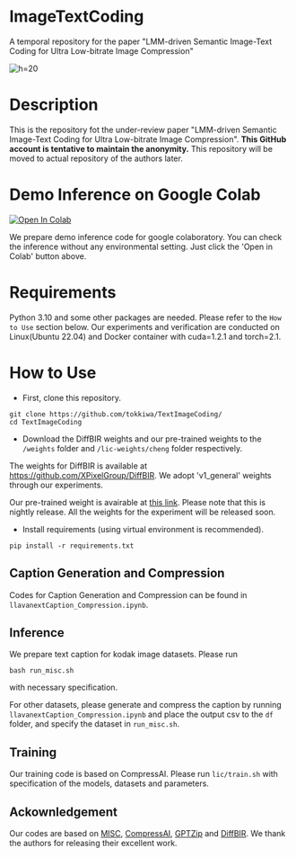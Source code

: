 # ImageTextCoding
A temporal repository for the paper "LMM-driven Semantic Image-Text Coding for Ultra Low-bitrate Image Compression"

![h=20](https://github.com/tokkiwa/ImageTextCoding/blob/main/assets/comparison15.drawio.png)
# Description 
This is the repository fot the under-review paper "LMM-driven Semantic Image-Text Coding for Ultra Low-bitrate Image Compression".
**This GitHub account is tentative to maintain the anonymity.** This repository will be moved to actual repository of the authors later.  

# Demo Inference on Google Colab
[![Open In Colab](https://colab.research.google.com/assets/colab-badge.svg)](https://colab.research.google.com/github/user475289/ImageTextCoding/blob/master/ImageTextCoding.ipynb)

We prepare demo inference code for google colaboratory.
You can check the inference without any environmental setting. Just click the 'Open in Colab' button above. 

# Requirements
Python 3.10 and some other packages are needed. Please refer to the `How to Use` section below.
Our experiments and verification are conducted on Linux(Ubuntu 22.04) and Docker container with cuda=1.2.1 and torch=2.1. 

# How to Use

- First, clone this repository. 
```
git clone https://github.com/tokkiwa/TextImageCoding/
cd TextImageCoding
```

- Download the DiffBIR weights and our pre-trained weights to the `/weights` folder and `/lic-weights/cheng` folder respectively.

The weights for DiffBIR is available at https://github.com/XPixelGroup/DiffBIR. 
We adopt 'v1_general' weights through our experiments. 

Our pre-trained weight is avairable at [this link](https://github.com/tokkiwa/ImageTextCoding/releases/download/v0.1-alpha/10ep_cheng_3_mse0.5_vgg0.2_i2t0.2_iqa0.1.tar). Please note that this is nightly release. 
All the weights for the experiment will be released soon. 

- Install requirements (using virtual environment is recommended).
```
pip install -r requirements.txt
```
## Caption Generation and Compression
Codes for Caption Generation and Compression can be found in `llavanextCaption_Compression.ipynb`. 

## Inference
We prepare text caption for kodak image datasets. Please run
```
bash run_misc.sh
```
with necessary specification. 

For other datasets, please generate and compress the caption by running `llavanextCaption_Compression.ipynb` and place the output csv to the `df` folder, and specify the dataset in `run_misc.sh`. 

## Training
Our training code is based on CompressAI. Please run `lic/train.sh` with specification of the models, datasets and parameters. 

## Ackownledgement
Our codes are based on [MISC](https://github.com/lcysyzxdxc/MISC), [CompressAI](https://github.com/InterDigitalInc/CompressAI), [GPTZip](https://github.com/erika-n/GPTzip) and [DiffBIR](https://github.com/XPixelGroup/DiffBIR). We thank the authors for releasing their excellent work. 

